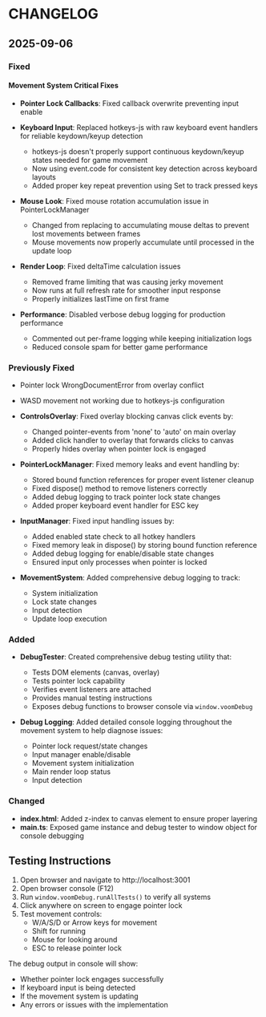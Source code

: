 # CHANGELOG

## 2025-09-06

### Fixed

#### Movement System Critical Fixes
- **Pointer Lock Callbacks**: Fixed callback overwrite preventing input enable
- **Keyboard Input**: Replaced hotkeys-js with raw keyboard event handlers for reliable keydown/keyup detection
  - hotkeys-js doesn't properly support continuous keydown/keyup states needed for game movement
  - Now using event.code for consistent key detection across keyboard layouts
  - Added proper key repeat prevention using Set to track pressed keys
  
- **Mouse Look**: Fixed mouse rotation accumulation issue in PointerLockManager
  - Changed from replacing to accumulating mouse deltas to prevent lost movements between frames
  - Mouse movements now properly accumulate until processed in the update loop
  
- **Render Loop**: Fixed deltaTime calculation issues
  - Removed frame limiting that was causing jerky movement
  - Now runs at full refresh rate for smoother input response
  - Properly initializes lastTime on first frame

- **Performance**: Disabled verbose debug logging for production performance
  - Commented out per-frame logging while keeping initialization logs
  - Reduced console spam for better game performance

### Previously Fixed
- Pointer lock WrongDocumentError from overlay conflict
- WASD movement not working due to hotkeys-js configuration
- **ControlsOverlay**: Fixed overlay blocking canvas click events by:
  - Changed pointer-events from 'none' to 'auto' on main overlay
  - Added click handler to overlay that forwards clicks to canvas
  - Properly hides overlay when pointer lock is engaged

- **PointerLockManager**: Fixed memory leaks and event handling by:
  - Stored bound function references for proper event listener cleanup
  - Fixed dispose() method to remove listeners correctly
  - Added debug logging to track pointer lock state changes
  - Added proper keyboard event handler for ESC key

- **InputManager**: Fixed input handling issues by:
  - Added enabled state check to all hotkey handlers
  - Fixed memory leak in dispose() by storing bound function reference
  - Added debug logging for enable/disable state changes
  - Ensured input only processes when pointer is locked

- **MovementSystem**: Added comprehensive debug logging to track:
  - System initialization
  - Lock state changes
  - Input detection
  - Update loop execution

### Added
- **DebugTester**: Created comprehensive debug testing utility that:
  - Tests DOM elements (canvas, overlay)
  - Tests pointer lock capability
  - Verifies event listeners are attached
  - Provides manual testing instructions
  - Exposes debug functions to browser console via `window.voomDebug`

- **Debug Logging**: Added detailed console logging throughout the movement system to help diagnose issues:
  - Pointer lock request/state changes
  - Input manager enable/disable
  - Movement system initialization
  - Main render loop status
  - Input detection

### Changed
- **index.html**: Added z-index to canvas element to ensure proper layering
- **main.ts**: Exposed game instance and debug tester to window object for console debugging

## Testing Instructions

1. Open browser and navigate to http://localhost:3001
2. Open browser console (F12)
3. Run `window.voomDebug.runAllTests()` to verify all systems
4. Click anywhere on screen to engage pointer lock
5. Test movement controls:
   - W/A/S/D or Arrow keys for movement
   - Shift for running
   - Mouse for looking around
   - ESC to release pointer lock

The debug output in console will show:
- Whether pointer lock engages successfully
- If keyboard input is being detected
- If the movement system is updating
- Any errors or issues with the implementation